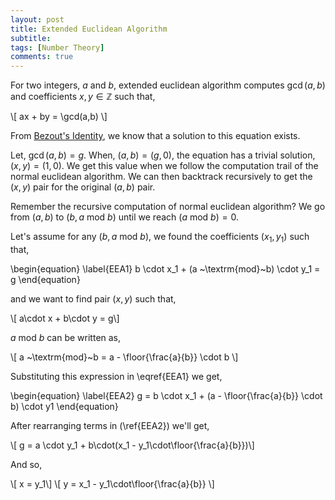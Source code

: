 ```yaml
---
layout: post
title: Extended Euclidean Algorithm
subtitle: 
tags: [Number Theory]
comments: true
---
```


For two integers, $a$ and $b$, extended euclidean algorithm computes $\gcd(a,b)$ and coefficients $x,y \in \mathbb{Z}$ such that,

\\[ ax + by = \gcd(a,b) \\]

From [Bezout's Identity](./2020-05-19-bezouts-identity.md), we know that a solution to this equation exists.

Let, $\gcd(a,b) = g$. When, $(a,b) = (g,0)$, the equation has a trivial solution, $(x,y) = (1,0)$. We get this value when we follow the computation trail of the normal euclidean algorithm. We can then backtrack recursively to get the $(x,y)$ pair for the original $(a,b)$ pair.

Remember the recursive computation of normal euclidean algorithm? We go from $(a,b)$ to $(b, a ~\textrm{mod}~b)$ until we reach $(a ~\textrm{mod}~ b) = 0$.

Let's assume for any $(b, a ~\textrm{mod}~b)$, we found the coefficients $(x_1, y_1)$ such that,

\begin{equation}
    \label{EEA1}
    b \cdot x_1 +  (a ~\textrm{mod}~b) \cdot y_1 = g
\end{equation}

and we want to find pair $(x,y)$ such that,

\\[ a\cdot x + b\cdot y = g\\]

$a ~\textrm{mod}~b$ can be written as, 

\\[ a ~\textrm{mod}~b = a - \floor{\frac{a}{b}} \cdot b \\]

Substituting this expression in \eqref{EEA1} we get,

\begin{equation}
    \label{EEA2}
    g = b \cdot x_1 + (a - \floor{\frac{a}{b}} \cdot b) \cdot y1
\end{equation}

After rearranging terms in (\ref{EEA2}) we'll get,

\\[ g = a \cdot y_1 + b\cdot(x_1 - y_1\cdot\floor{\frac{a}{b}})\\]

And so,

\\[ x = y_1\\]
\\[ y = x_1 - y_1\cdot\floor{\frac{a}{b}} \\]
